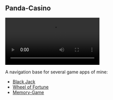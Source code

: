 ## Panda-Casino

![Demo](PandaCasino%20demo.mp4)

A navigation base for several game apps of mine:
- [Black Jack](https://github.com/Sufyx/Black-Jack)
- [Wheel of Fortune](https://github.com/Sufyx/Wheel-of-Fortune)
- [Memory-Game](https://github.com/Sufyx/Memory-Game)

